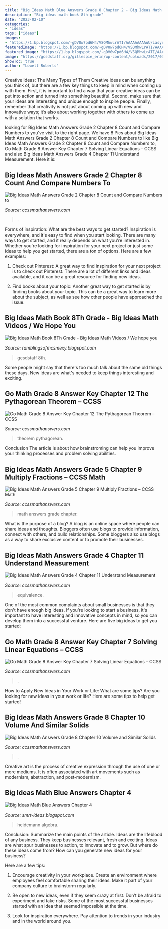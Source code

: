 ```yaml
---
title: "Big Ideas Math Blue Answers Grade 8 Chapter 2 - Big Ideas Math Answers Grade 4 Chapter 11 Understand Measurement"
description: "Big ideas math book 8th grade"
date: "2023-02-10"
categories:
- "ideas"
tags: ["ideas"]
images:
- "https://1.bp.blogspot.com/-gDV0w7pd6H4/VSQMhwLrATI/AAAAAAAAAuU/iasyevoawiM/s1600/5.2A.jpg"
featuredImage: "https://1.bp.blogspot.com/-gDV0w7pd6H4/VSQMhwLrATI/AAAAAAAAAuU/iasyevoawiM/s1600/5.2A.jpg"
featured_image: "https://1.bp.blogspot.com/-gDV0w7pd6H4/VSQMhwLrATI/AAAAAAAAAuU/iasyevoawiM/s1600/5.2A.jpg"
image: "https://gcsdstaff.org/gillespie_erin/wp-content/uploads/2017/03/IMG_4221-e1490037836744.jpg"
ShowToc: true
author: "Lowell Roberts"
---
```



Creative Ideas: The Many Types of Them
Creative ideas can be anything you think of, but there are a few key things to keep in mind when coming up with them. First, it is important to find a way that your creative ideas can be put into action and turned into something beautiful. Second, make sure that your ideas are interesting and unique enough to inspire people. Finally, remember that creativity is not just about coming up with new and innovative ways; it’s also about working together with others to come up with a solution that works.

	

		
looking for Big Ideas Math Answers Grade 2 Chapter 8 Count and Compare Numbers to you've visit to the right page. We have 8 Pics about Big Ideas Math Answers Grade 2 Chapter 8 Count and Compare Numbers to like Big Ideas Math Answers Grade 2 Chapter 8 Count and Compare Numbers to, Go Math Grade 8 Answer Key Chapter 7 Solving Linear Equations – CCSS and also Big Ideas Math Answers Grade 4 Chapter 11 Understand Measurement. Here it is:
		
    
## Big Ideas Math Answers Grade 2 Chapter 8 Count And Compare Numbers To

<img loading=lazy src="https://ccssmathanswers.com/wp-content/uploads/2021/01/Big-Ideas-Math-Book-2nd-Grade-Answer-Key-Chapter-8-Count-Compare-Numbers-to-1000-Count-Compare-Numbers-1000-Cumulative-Practice-1-8-Question-12.jpg" onerror="this.onerror=null;this.src='https://tse4.mm.bing.net/th?id=OIP.wfquAuwdXT82K8J2_0S18QHaD9&amp;pid=15.1';" alt="Big Ideas Math Answers Grade 2 Chapter 8 Count and Compare Numbers to">

_Source: ccssmathanswers.com_

>. 

	

Forms of inspiration: What are the best ways to get started?
Inspiration is everywhere, and it's easy to find when you start looking. There are many ways to get started, and it really depends on what you're interested in. Whether you're looking for inspiration for your next project or just some ideas to help you get started, there are a ton of options. Here are a few examples:
1. Check out Pinterest: A great way to find inspiration for your next project is to check out Pinterest. There are a lot of different links and ideas available, and it can be a great resource for finding new ideas.

2. Find books about your topic: Another great way to get started is by finding books about your topic. This can be a great way to learn more about the subject, as well as see how other people have approached the issue.


    
## Big Ideas Math Book 8Th Grade - Big Ideas Math Videos / We Hope You

<img loading=lazy src="https://gcsdstaff.org/gillespie_erin/wp-content/uploads/2017/03/IMG_4221-e1490037836744.jpg" onerror="this.onerror=null;this.src='https://tse1.mm.bing.net/th?id=OIP.AJWQfkMD2aGZu45MvXf21QHaJ4&amp;pid=15.1';" alt="Big Ideas Math Book 8Th Grade - Big Ideas Math Videos / We hope you">

_Source: ramblingsofmcsmexy.blogspot.com_

>gcsdstaff 8th. 

	

Some people might say that there's too much talk about the same old things these days. New ideas are what's needed to keep things interesting and exciting.

    
## Go Math Grade 8 Answer Key Chapter 12 The Pythagorean Theorem – CCSS

<img loading=lazy src="https://ccssmathanswers.com/wp-content/uploads/2020/12/go-math-grade-8-chapter-12-the-pythagorean-theorem-answer-key.jpeg" onerror="this.onerror=null;this.src='https://tse4.mm.bing.net/th?id=OIP.pEwD4W7sjb-Lf5Ns4X6tpQHaEK&amp;pid=15.1';" alt="Go Math Grade 8 Answer Key Chapter 12 The Pythagorean Theorem – CCSS">

_Source: ccssmathanswers.com_

>theorem pythagorean. 

	

Conclusion
The article is about how brainstroming can help you improve your thinking processes and problem solving abilities.

    
## Big Ideas Math Answers Grade 5 Chapter 9 Multiply Fractions – CCSS Math

<img loading=lazy src="https://ccssmathanswers.com/wp-content/uploads/2020/12/Big-Ideas-Math-Answers-Grade-5-Chapter-9-20.jpg" onerror="this.onerror=null;this.src='https://tse4.mm.bing.net/th?id=OIP.4r6-wGFdgDTWN2x-DZqTMAHaDn&amp;pid=15.1';" alt="Big Ideas Math Answers Grade 5 Chapter 9 Multiply Fractions – CCSS Math">

_Source: ccssmathanswers.com_

>math answers grade chapter. 

	

What is the purpose of a blog?
A blog is an online space where people can share ideas and thoughts. Bloggers often use blogs to provide information, connect with others, and build relationships. Some bloggers also use blogs as a way to share exclusive content or to promote their businesses.

    
## Big Ideas Math Answers Grade 4 Chapter 11 Understand Measurement

<img loading=lazy src="https://ccssmathanswers.com/wp-content/uploads/2020/12/Big-Ideas-Math-Answers-4th-Grade-Chapter-11-Understand-Measurement-Equivalence-chp-31.png" onerror="this.onerror=null;this.src='https://tse2.mm.bing.net/th?id=OIP.Y8nBVAUNTTrgXLHdJqIR2QHaCz&amp;pid=15.1';" alt="Big Ideas Math Answers Grade 4 Chapter 11 Understand Measurement">

_Source: ccssmathanswers.com_

>equivalence. 

	

One of the most common complaints about small businesses is that they don't have enough big ideas. If you're looking to start a business, it's important to have interesting and innovative concepts in mind, so you can develop them into a successful venture. Here are five big ideas to get you started: 

    
## Go Math Grade 8 Answer Key Chapter 7 Solving Linear Equations – CCSS

<img loading=lazy src="https://ccssmathanswers.com/wp-content/uploads/2020/12/go-math-grade-8-chapter-7-solving-linear-equations-answer-key.jpeg" onerror="this.onerror=null;this.src='https://tse3.mm.bing.net/th?id=OIP.o4DZ97iufTD79MgmRpjKIAHaEK&amp;pid=15.1';" alt="Go Math Grade 8 Answer Key Chapter 7 Solving Linear Equations – CCSS">

_Source: ccssmathanswers.com_

>. 

	

How to Apply New Ideas in Your Work or Life: What are some tips?
Are you looking for new ideas in your work or life? Here are some tips to help get started!

    
## Big Ideas Math Answers Grade 8 Chapter 10 Volume And Similar Solids

<img loading=lazy src="https://ccssmathanswers.com/wp-content/uploads/2021/01/Big-Ideas-Math-Answer-Key-Grade-8-Chapter-10-Volume-and-Similar-Solids-10.1-1.png" onerror="this.onerror=null;this.src='https://tse3.mm.bing.net/th?id=OIP.EGDqQjjf428GCn1BIgER3gHaC2&amp;pid=15.1';" alt="Big Ideas Math Answers Grade 8 Chapter 10 Volume and Similar Solids">

_Source: ccssmathanswers.com_

>. 

	

Creative art is the process of creative expression through the use of one or more mediums. It is often associated with art movements such as modernism, abstraction, and post-modernism.

    
## Big Ideas Math Blue Answers Chapter 4

<img loading=lazy src="https://1.bp.blogspot.com/-gDV0w7pd6H4/VSQMhwLrATI/AAAAAAAAAuU/iasyevoawiM/s1600/5.2A.jpg" onerror="this.onerror=null;this.src='https://tse2.mm.bing.net/th?id=OIP.DIgxNnfozxqvXm2ycCCOOgHaJl&amp;pid=15.1';" alt="Big Ideas Math Blue Answers Chapter 4">

_Source: smrt-ideas.blogspot.com_

>heidemann algebra. 

	

Conclusion: Summarize the main points of the article.
Ideas are the lifeblood of any business. They keep businesses relevant, fresh and exciting. Ideas are what spur businesses to action, to innovate and to grow.
But where do these ideas come from? How can you generate new ideas for your business?

Here are a few tips:

1. Encourage creativity in your workplace. Create an environment where employees feel comfortable sharing their ideas. Make it part of your company culture to brainstorm regularly.

2. Be open to new ideas, even if they seem crazy at first. Don’t be afraid to experiment and take risks. Some of the most successful businesses started with an idea that seemed impossible at the time.

3. Look for inspiration everywhere. Pay attention to trends in your industry and in the world around you.

